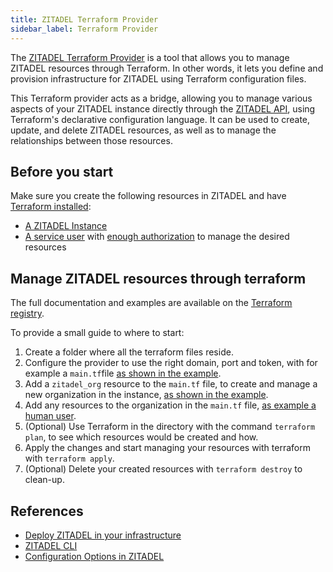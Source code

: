 ```yaml
---
title: ZITADEL Terraform Provider
sidebar_label: Terraform Provider
---
```


The [ZITADEL Terraform Provider](https://registry.terraform.io/providers/zitadel/zitadel/latest/docs) is a tool that allows you to manage ZITADEL resources through Terraform.
In other words, it lets you define and provision infrastructure for ZITADEL using Terraform configuration files.

This Terraform provider acts as a bridge, allowing you to manage various aspects of your ZITADEL instance directly through the [ZITADEL API](/docs/apis/introduction), using Terraform's declarative configuration language.
It can be used to create, update, and delete ZITADEL resources, as well as to manage the relationships between those resources.

## Before you start

Make sure you create the following resources in ZITADEL and have [Terraform installed](https://learn.hashicorp.com/tutorials/terraform/install-cli):

- [A ZITADEL Instance](../../start/quickstart)
- [A service user](/docs/guides/integrate/service-users/authenticate-service-users) with [enough authorization](/docs/guides/manage/console/managers) to manage the desired resources

## Manage ZITADEL resources through terraform

The full documentation and examples are available on the [Terraform registry](https://registry.terraform.io/providers/zitadel/zitadel/latest/docs).

To provide a small guide to where to start:

1. Create a folder where all the terraform files reside.
2. Configure the provider to use the right domain, port and token, with for example a `main.tf`file [as shown in the example](https://registry.terraform.io/providers/zitadel/zitadel/latest/docs).
3. Add a `zitadel_org` resource to the `main.tf` file, to create and manage a new organization in the instance, [as shown in the example](https://registry.terraform.io/providers/zitadel/zitadel/latest/docs/resources/org).
4. Add any resources to the organization in the `main.tf` file, [as example a human user](https://registry.terraform.io/providers/zitadel/zitadel/latest/docs/resources/human_user).
5. (Optional) Use Terraform in the directory with the command `terraform plan`, to see which resources would be created and how.
6. Apply the changes and start managing your resources with terraform with `terraform apply`.
7. (Optional) Delete your created resources with `terraform destroy` to clean-up.

## References

- [Deploy ZITADEL in your infrastructure](/docs/self-hosting/deploy/overview)
- [ZITADEL CLI](/docs/self-hosting/manage/cli/overview)
- [Configuration Options in ZITADEL](/docs/self-hosting/manage/configure)
